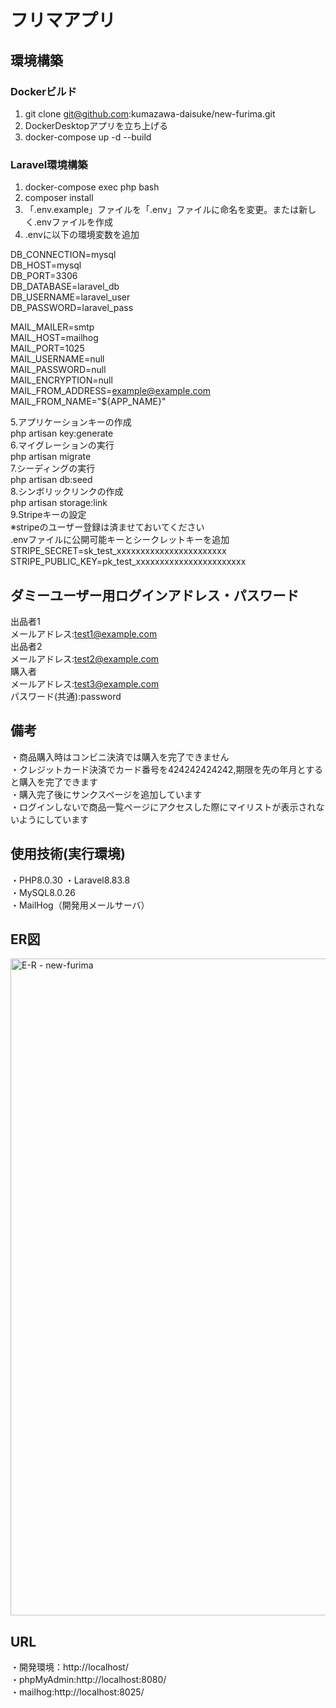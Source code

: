 # フリマアプリ
## 環境構築
### Dockerビルド
1. git clone git@github.com:kumazawa-daisuke/new-furima.git
2. DockerDesktopアプリを立ち上げる
3. docker-compose up -d --build
### Laravel環境構築
1. docker-compose exec php bash
2. composer install
3. 「.env.example」ファイルを「.env」ファイルに命名を変更。または新しく.envファイルを作成
4. .envに以下の環境変数を追加

DB_CONNECTION=mysql  
DB_HOST=mysql  
DB_PORT=3306  
DB_DATABASE=laravel_db  
DB_USERNAME=laravel_user  
DB_PASSWORD=laravel_pass  

MAIL_MAILER=smtp  
MAIL_HOST=mailhog  
MAIL_PORT=1025  
MAIL_USERNAME=null  
MAIL_PASSWORD=null  
MAIL_ENCRYPTION=null  
MAIL_FROM_ADDRESS=example@example.com  
MAIL_FROM_NAME="${APP_NAME}"  

5.アプリケーションキーの作成  
php artisan key:generate  
6.マイグレーションの実行  
php artisan migrate  
7.シーディングの実行  
php artisan db:seed  
8.シンボリックリンクの作成  
php artisan storage:link  
9.Stripeキーの設定  
※stripeのユーザー登録は済ませておいてください  
.envファイルに公開可能キーとシークレットキーを追加  
STRIPE_SECRET=sk_test_xxxxxxxxxxxxxxxxxxxxxxx  
STRIPE_PUBLIC_KEY=pk_test_xxxxxxxxxxxxxxxxxxxxxxx  

## ダミーユーザー用ログインアドレス・パスワード  
出品者1  
メールアドレス:test1@example.com  
出品者2  
メールアドレス:test2@example.com  
購入者  
メールアドレス:test3@example.com  
パスワード(共通):password  

## 備考  
・商品購入時はコンビニ決済では購入を完了できません   
・クレジットカード決済でカード番号を424242424242,期限を先の年月とすると購入を完了できます  
・購入完了後にサンクスページを追加しています  
・ログインしないで商品一覧ページにアクセスした際にマイリストが表示されないようにしています  


## 使用技術(実行環境)
・PHP8.0.30
・Laravel8.83.8  
・MySQL8.0.26  
・MailHog（開発用メールサーバ）  

## ER図
<img width="771" height="1051" alt="E-R - new-furima" src="https://github.com/user-attachments/assets/49c96fab-50aa-4b18-957e-40e5bc6f092a" />


## URL
・開発環境：http://localhost/  
・phpMyAdmin:http://localhost:8080/  
・mailhog:http://localhost:8025/

